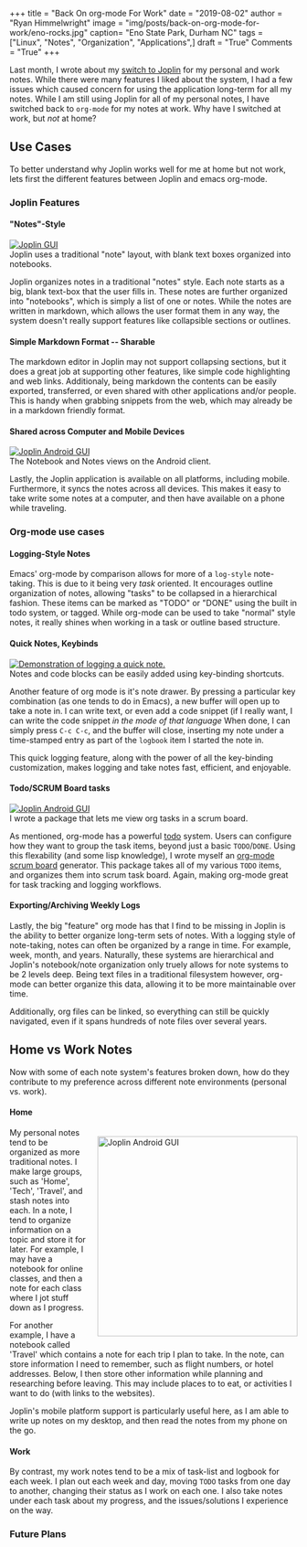 +++
title  = "Back On org-mode For Work"
date   = "2019-08-02"
author = "Ryan Himmelwright"
image  = "img/posts/back-on-org-mode-for-work/eno-rocks.jpg"
caption= "Eno State Park, Durham NC"
tags   = ["Linux", "Notes", "Organization", "Applications",]
draft  = "True"
Comments = "True"
+++

Last month, I wrote about my [switch to Joplin](post/switched-to-joplin-notes/)
for my personal and work notes. While there were many features I liked about
the system, I had a few issues which caused concern for using the application
long-term for all my notes. While I am still using Joplin for all of my
personal notes, I have switched back to `org-mode` for my notes at work. Why
have I switched at work, but *not* at home?

<!--more-->

## Use Cases
To better understand why Joplin works well for me at home but not work, lets
first the different features between Joplin and emacs org-mode.

### Joplin Features
#### "Notes"-Style
<a href="/img/posts/back-on-org-mode-for-work/joplin-gui.png">
<img alt="Joplin GUI" src="/img/posts/back-on-org-mode-for-work/joplin-gui.png" style="max-width: 100%;"/></a>
<div class="caption">Joplin uses a traditional "note" layout, with blank text
boxes organized into notebooks.</div>

Joplin organizes notes in a traditional "notes" style. Each note starts as a
big, blank text-box that the user fills in. These notes are further organized
into "notebooks", which is simply a list of one or notes. While the notes are written
in markdown, which allows the user format them in any way, the system doesn't
really support features like collapsible sections or outlines.

#### Simple Markdown Format -- Sharable
The markdown editor in Joplin may not support collapsing sections, but it does
a great job at supporting other features, like simple code highlighting and web
links. Additionaly, being markdown the contents can be easily exported,
transferred, or even shared with other applications and/or people. This is
handy when grabbing snippets from the web, which may already be in a markdown
friendly format.

#### Shared across Computer and Mobile Devices
<a href="/img/posts/back-on-org-mode-for-work/joplin-android.png">
<img alt="Joplin Android GUI" src="/img/posts/back-on-org-mode-for-work/joplin-android.png" style="max-width: 100%;"/></a>
<div class="caption">The Notebook and Notes views on the Android client.</div>

Lastly, the Joplin application is available on all platforms, including mobile.
Furthermore, it syncs the notes across all devices. This makes it easy to take
write some notes at a computer, and then have available on a phone while
traveling.

### Org-mode use cases
#### Logging-Style Notes
Emacs' org-mode by comparison allows for more of a `log-style` note-taking.
This is due to it being very *task* oriented. It encourages outline
organization of notes, allowing "tasks" to be collapsed in a hierarchical
fashion. These items can be marked as "TODO" or "DONE" using the built in todo
system, or tagged. While org-mode can be used to take "normal" style notes, it
really shines when working in a task or outline based structure.

#### Quick Notes, Keybinds

<a href='../../img/posts/back-on-org-mode-for-work/note-demo.gif'>
<img alt="Demonstration of logging a quick note." src="../../img/posts/back-on-org-mode-for-work/note-demo-pre.png" onmouseover="this.src='../../img/posts/back-on-org-mode-for-work/note-demo.gif'" onmouseout="this.src='../../img/posts/back-on-org-mode-for-work/note-demo-pre.png'" style="max-width: 100%;"/>
</a>
<div class="caption">Notes and code blocks can be easily added using
key-binding shortcuts.</div>

Another feature of org mode is it's note drawer. By pressing a particular key
combination (as one tends to do in Emacs), a new buffer will open up to take a
note in. I can write text, or even add a code snippet (if I really want, I can
write the code snippet *in the mode of that language* When done, I can simply
press `C-c C-c`, and the buffer will close, inserting my note under a
time-stamped entry as part of the `logbook` item I started the note in.

This quick logging feature, along with the power of all the key-binding
customization, makes logging and take notes fast, efficient, and enjoyable.

#### Todo/SCRUM Board tasks

<a href="/img/posts/back-on-org-mode-for-work/scrum-board.png">
<img alt="Joplin Android GUI" src="/img/posts/back-on-org-mode-for-work/scrum-board.png" style="max-width: 100%;"/></a>
<div class="caption">I wrote a package that lets me view org tasks in a
scrum board.</div>

As mentioned, org-mode has a powerful [todo]() system. Users can configure how
they want to group the task items, beyond just a basic `TODO`/`DONE`. Using
this flexability (and some lisp knowledge), I wrote myself an [org-mode scrum
board](https://github.com/himmAllRight/ry-org-scrum) generator. This package
takes all of my various `TODO` items, and organizes them into scrum task board.
Again, making org-mode great for task tracking and logging workflows.

#### Exporting/Archiving Weekly Logs
Lastly, the big "feature" org mode has that I find to be missing in Joplin is
the ability to better organize long-term sets of notes. With a logging style of
note-taking, notes can often be organized by a range in time. For example,
week, month, and years. Naturally, these systems are hierarchical and Joplin's
notebook/note organization only truely allows for note systems to be 2 levels
deep. Being text files in a traditional filesystem however, org-mode can better
organize this data, allowing it to be more maintainable over time.

Additionally, org files can be linked, so everything can still be quickly
navigated, even if it spans hundreds of note files over several years.

## Home vs Work Notes

Now with some of each note system's features broken down, how do they
contribute to my preference across different note environments (personal vs.
work).

#### Home
<a href="/img/posts/back-on-org-mode-for-work/joplin-travel-notes.jpg">
<img alt="Joplin Android GUI" src="/img/posts/back-on-org-mode-for-work/joplin-travel-notes.jpg" style="max-width: 100%; width: 350px; float: right; padding: 15px 0px 10px 20px"/></a>

My personal notes tend to be organized as more traditional notes. I make large
groups, such as 'Home', 'Tech', 'Travel', and stash notes into each. In a note,
I tend to organize information on a topic and store it for later. For example,
I may have a notebook for online classes, and then a note for each class where
I jot stuff down as I progress.

For another example, I have a notebook called 'Travel' which contains a note for
each trip I plan to take.  In the note, can store information I need to
remember, such as flight numbers, or hotel addresses. Below, I then store other
information while planning and researching before leaving. This may include
places to to eat, or activities I want to do (with links to the websites).

Joplin's mobile platform support is particularly useful here, as I am able to
write up notes on my desktop, and then read the notes from my phone on the go.

#### Work
By contrast, my work notes tend to be a mix of task-list and logbook for each
week. I plan out each week and day, moving `TODO` tasks from one day to
another, changing their status as I work on each one. I also take notes under
each task about my progress, and the issues/solutions I experience on the way.




### Future Plans
